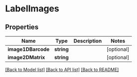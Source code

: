 # LabelImages

## Properties
Name | Type | Description | Notes
------------ | ------------- | ------------- | -------------
**image1DBarcode** | **string** |  | [optional] 
**image2DMatrix** | **string** |  | [optional] 

[[Back to Model list]](../README.md#documentation-for-models) [[Back to API list]](../README.md#documentation-for-api-endpoints) [[Back to README]](../README.md)


